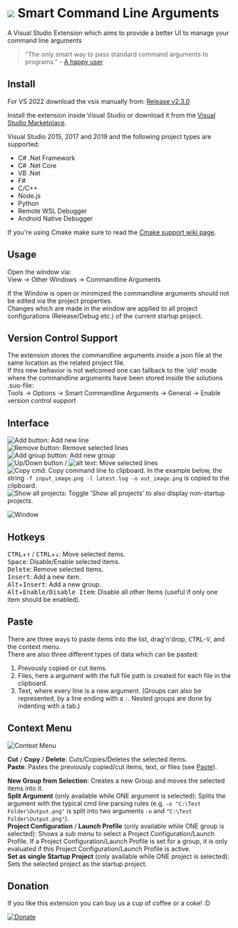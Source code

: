 
# <img src="Doc/SmartCommandLineIcon-Readme.png">  Smart Command Line Arguments 
A Visual Studio Extension which aims to provide a better UI to manage your command line arguments  

> "The only smart way to pass standard command arguments to programs." - [A happy user](https://marketplace.visualstudio.com/items?itemName=MBulli.SmartCommandlineArguments#review-details)

## Install

For VS 2022 download the vsix manually from: [Release v2.3.0](https://github.com/MBulli/SmartCommandlineArgs/releases/tag/v2.3.0)

Install the extension inside Visual Studio or download it from the [Visual Studio Marketplace](https://marketplace.visualstudio.com/items?itemName=MBulli.SmartCommandlineArguments "Visual Studio Marketplace").

Visual Studio 2015, 2017 and 2019 and the following project types are supported:
- C# .Net Framework
- C# .Net Core
- VB .Net
- F#
- C/C++
- Node.js
- Python
- Remote WSL Debugger
- Android Native Debugger

If you're using Cmake make sure to read the [Cmake support wiki page](https://github.com/MBulli/SmartCommandlineArgs/wiki/Cmake-support "Cmake").

## Usage
Open the window via:  
View → Other Windows → Commandline Arguments  
  
If the Window is open or minimized the commandline arguments should not be edited via the project properties.  
Changes which are made in the window are applied to all project configurations (Release/Debug etc.) of the current startup project.

## Version Control Support
The extension stores the commandline arguments inside a json file at the same location as the related project file.  
If this new behavior is not welcomed one can fallback to the 'old' mode where the commandline arguments have been stored inside the solutions .suo-file:  
Tools → Options → Smart Commandline Arguments → General → Enable version control support

## Interface
![Add button](Doc/Images/AddIcon.png "Add Button"): Add new line  
![Remove button](Doc/Images/RemoveIcon.png "Remove Button"): Remove selected lines  
![Add group button](Doc/Images/AddGroupIcon.png "Add Group Button"): Add new group  
![Up/Down button](Doc/Images/MoveUpIcon.png "Move Up Button") / ![alt text](Doc/Images/MoveDownIcon.png "Move Down Button"): Move selected lines  
![Copy cmd](Doc/Images/CopyCommandlineIcon.png "Copy commandline to clipboard"): Copy command line to clipboard. In the example below, the string `-f input_image.png -l latest.log -o out_image.png` is copied to the clipboard.  
![Show all projects](Doc/Images/ShowAllProjectsIcon.png "Show all Projects"): Toggle 'Show all projects' to also display non-startup projects.

![Window](Doc/Images/MainWindow.png "Command Line Arguments window, showning all projects")


## Hotkeys
<kbd>CTRL</kbd>+<kbd>↑</kbd> / <kbd>CTRL</kbd>+<kbd>↓</kbd>: Move selected items.  
<kbd>Space</kbd>: Disable/Enable selected items.  
<kbd>Delete</kbd>: Remove selected items.  
<kbd>Insert</kbd>: Add a new item.  
<kbd>Alt</kbd>+<kbd>Insert</kbd>: Add a new group.  
<kbd>Alt</kbd>+<kbd>Enable/Disable Item</kbd>: Disable all other Items (useful if only one item should be enabled).

## Paste

There are three ways to paste items into the list, drag'n'drop, <kbd>CTRL</kbd>-<kbd>V</kbd>, and the context menu.  
There are also three different types of data which can be pasted:
1. Prevously copied or cut items.  
2. Files, here a argument with the full file path is created for each file in the clipboard.
3. Text, where every line is a new argument. (Groups can also be represented, by a line ending with a `:`. Nested groups are done by indenting with a tab.)

## Context Menu

![Context Menu](Doc/Images/ContextMenu.png "Context Menu with a single group selected")

**Cut** / **Copy** / **Delete**: Cuts/Copies/Deletes the selected items.  
**Paste**: Pastes the previously copied/cut items, text, or files (see [Paste](#paste)).

**New Group from Selection**: Creates a new Group and moves the selected items into it.  
**Split Argument** (only available while ONE argument is selected): Splits the argument with the typical cmd line parsing rules (e.g. `-o "C:\Test Folder\Output.png"` is split into two arguments `-o` and `"C:\Test Folder\Output.png"`).  
**Project Configuration** / **Launch Profile** (only available while ONE group is selected): Shows a sub menu to select a Project Configuration/Launch Profile. If a Project Configuration/Launch Profile is set for a group, it is only evaluated if this Project Configuration/Launch Profile is active.  
**Set as single Startup Project** (only available while ONE project is selected): Sets the selected project as the startup project.

## Donation
If you like this extension you can buy us a cup of coffee or a coke! :D

[![Donate](https://img.shields.io/badge/Donate-PayPal-green.svg)](https://www.paypal.me/SmartCLIArgs/5)


